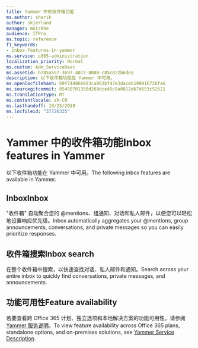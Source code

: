 ```yaml
---
title: Yammer 中的收件箱功能
ms.author: sharik
author: skjerland
manager: mnirkhe
audience: ITPro
ms.topic: reference
f1_keywords:
- inbox-features-in-yammer
ms.service: o365-administration
localization_priority: Normal
ms.custom: Adm_ServiceDesc
ms.assetid: b785a557-3697-4077-8008-c85c822b6dea
description: 以下收件箱功能在 Yammer 中可用。
ms.openlocfilehash: b9f74486b923ca062bf47e3daceb199816726fa6
ms.sourcegitcommit: 05458701350d269dce45c9a0812d67d653c52621
ms.translationtype: MT
ms.contentlocale: zh-CN
ms.lasthandoff: 10/25/2019
ms.locfileid: "37726335"
---
```

# <a name="inbox-features-in-yammer"></a><span data-ttu-id="4c6e7-103">Yammer 中的收件箱功能</span><span class="sxs-lookup"><span data-stu-id="4c6e7-103">Inbox features in Yammer</span></span>

<span data-ttu-id="4c6e7-104">以下收件箱功能在 Yammer 中可用。</span><span class="sxs-lookup"><span data-stu-id="4c6e7-104">The following inbox features are available in Yammer.</span></span>
  
## <a name="inbox"></a><span data-ttu-id="4c6e7-105">Inbox</span><span class="sxs-lookup"><span data-stu-id="4c6e7-105">Inbox</span></span>

<span data-ttu-id="4c6e7-106">"收件箱" 自动聚合您的 @mentions、组通知、对话和私人邮件，以便您可以轻松地设置响应优先级。</span><span class="sxs-lookup"><span data-stu-id="4c6e7-106">Inbox automatically aggregates your @mentions, group announcements, conversations, and private messages so you can easily prioritize responses.</span></span>
  
## <a name="inbox-search"></a><span data-ttu-id="4c6e7-107">收件箱搜索</span><span class="sxs-lookup"><span data-stu-id="4c6e7-107">Inbox search</span></span>

<span data-ttu-id="4c6e7-108">在整个收件箱中搜索，以快速查找对话、私人邮件和通知。</span><span class="sxs-lookup"><span data-stu-id="4c6e7-108">Search across your entire inbox to quickly find conversations, private messages, and announcements.</span></span>
  
## <a name="feature-availability"></a><span data-ttu-id="4c6e7-109">功能可用性</span><span class="sxs-lookup"><span data-stu-id="4c6e7-109">Feature availability</span></span>

<span data-ttu-id="4c6e7-110">若要查看跨 Office 365 计划、独立选项和本地解决方案的功能可用性，请参阅[Yammer 服务说明](yammer-service-description.md)。</span><span class="sxs-lookup"><span data-stu-id="4c6e7-110">To view feature availability across Office 365 plans, standalone options, and on-premises solutions, see [Yammer Service Description](yammer-service-description.md).</span></span>
  

